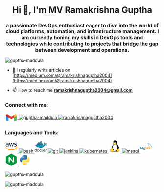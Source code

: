<h1 align="center">Hi 👋, I'm MV Ramakrishna Guptha</h1>
<h3 align="center">a passionate DevOps enthusiast eager to dive into the world of cloud platforms, automation, and infrastructure management. I am currently honing my skills in DevOps tools and technologies while contributing to projects that bridge the gap between development and operations.</h3>

<p align="left"> <img src="https://komarev.com/ghpvc/?username=guptha-maddula&label=Profile%20views&color=0e75b6&style=flat" alt="guptha-maddula" /> </p>

- 📝 I regularly write articles on [https://medium.com/@ramakrishnaguptha2004](https://medium.com/@ramakrishnaguptha2004)

- 📫 How to reach me **ramakrishnaguptha2004@gmail.com**

<h3 align="left">Connect with me:</h3>
<p align="left">
  <a href="mailto:ramakrishnaguptha2004@gmail.com" target="blank">
    <img align="center" src="https://raw.githubusercontent.com/rahuldkjain/github-profile-readme-generator/master/src/images/icons/Social/gmail.svg" alt="ramakrishnaguptha2004@gmail.com" height="30" width="40" />
  </a>
  <a href="https://linkedin.com/in/guptha-maddula" target="blank">
    <img align="center" src="https://raw.githubusercontent.com/rahuldkjain/github-profile-readme-generator/master/src/images/icons/Social/linked-in-alt.svg" alt="guptha-maddula" height="30" width="40" />
  </a>
  <a href="https://medium.com/ramakrishnaguptha2004" target="blank">
    <img align="center" src="https://raw.githubusercontent.com/rahuldkjain/github-profile-readme-generator/master/src/images/icons/Social/medium.svg" alt="ramakrishnaguptha2004" height="30" width="40" />
  </a>
</p>


<h3 align="left">Languages and Tools:</h3>
<p align="left"> <a href="https://aws.amazon.com" target="_blank" rel="noreferrer"> <img src="https://raw.githubusercontent.com/devicons/devicon/master/icons/amazonwebservices/amazonwebservices-original-wordmark.svg" alt="aws" width="40" height="40"/> </a> <a href="https://www.gnu.org/software/bash/" target="_blank" rel="noreferrer"> <img src="https://www.vectorlogo.zone/logos/gnu_bash/gnu_bash-icon.svg" alt="bash" width="40" height="40"/> </a> <a href="https://www.docker.com/" target="_blank" rel="noreferrer"> <img src="https://raw.githubusercontent.com/devicons/devicon/master/icons/docker/docker-original-wordmark.svg" alt="docker" width="40" height="40"/> </a> <a href="https://git-scm.com/" target="_blank" rel="noreferrer"> <img src="https://www.vectorlogo.zone/logos/git-scm/git-scm-icon.svg" alt="git" width="40" height="40"/> </a> <a href="https://www.jenkins.io" target="_blank" rel="noreferrer"> <img src="https://www.vectorlogo.zone/logos/jenkins/jenkins-icon.svg" alt="jenkins" width="40" height="40"/> </a> <a href="https://kubernetes.io" target="_blank" rel="noreferrer"> <img src="https://www.vectorlogo.zone/logos/kubernetes/kubernetes-icon.svg" alt="kubernetes" width="40" height="40"/> </a> <a href="https://www.linux.org/" target="_blank" rel="noreferrer"> <img src="https://raw.githubusercontent.com/devicons/devicon/master/icons/linux/linux-original.svg" alt="linux" width="40" height="40"/> </a> <a href="https://www.microsoft.com/en-us/sql-server" target="_blank" rel="noreferrer"> <img src="https://www.svgrepo.com/show/303229/microsoft-sql-server-logo.svg" alt="mssql" width="40" height="40"/> </a> <a href="https://www.mysql.com/" target="_blank" rel="noreferrer"> <img src="https://raw.githubusercontent.com/devicons/devicon/master/icons/mysql/mysql-original-wordmark.svg" alt="mysql" width="40" height="40"/> </a> <a href="https://www.nginx.com" target="_blank" rel="noreferrer"> <img src="https://raw.githubusercontent.com/devicons/devicon/master/icons/nginx/nginx-original.svg" alt="nginx" width="40" height="40"/> </a> <a href="https://www.python.org" target="_blank" rel="noreferrer"> <img src="https://raw.githubusercontent.com/devicons/devicon/master/icons/python/python-original.svg" alt="python" width="40" height="40"/> </a> </p>

<p><img align="center" src="https://github-readme-stats.vercel.app/api/top-langs?username=guptha-maddula&show_icons=true&locale=en&layout=compact" alt="guptha-maddula" /></p>

<p><img align="center" src="https://github-readme-streak-stats.herokuapp.com/?user=guptha-maddula&" alt="guptha-maddula" /></p>
